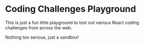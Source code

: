 # Coding Challenges Playground

This is just a fun little playground to test out various React coding challenges from across the web.

Nothing too serious, just a sandbox!
